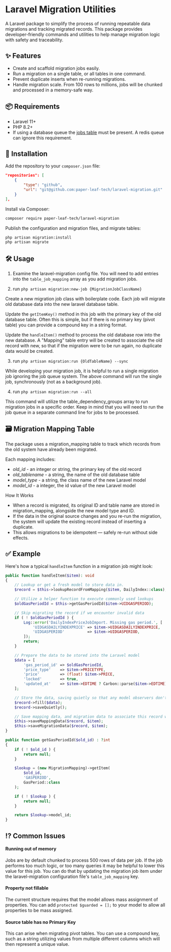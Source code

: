 # Laravel Migration Utilities

A Laravel package to simplify the process of running repeatable data migrations and tracking migrated records. This package provides developer-friendly commands and utilities to help manage migration logic with safety and traceability.

## ✨ Features

- Create and scaffold migration jobs easily.
- Run a migration on a single table, or all tables in one command.
- Prevent duplicate inserts when re-running migrations.
- Handle migration scale. From 100 rows to millions, jobs will be chunked and processed in a memory-safe way.

## 📦 Requirements

- Laravel 11+
- PHP 8.2+
- If using a database queue the [jobs table](https://laravel.com/docs/12.x/queues#driver-prerequisites) must be present. A redis queue can ignore this requirement.

## 🚀 Installation

Add the repository to your `composer.json` file:
```json
"repositories": [
    {
        "type": "github",
        "url": "git@github.com:paper-leaf-tech/laravel-migration.git"
    }
],
```

Install via Composer:
```bash
composer require paper-leaf-tech/laravel-migration
```

Publish the configuration and migration files, and migrate tables:
```bash
php artisan migration:install
php artisan migrate
```

## 🛠 Usage

1. Examine the laravel-migration config file. You will need to add entries into the `table_job_mapping` array as you add migration jobs.

2. run `php artisan migration:new-job {MigrationJobClassName}`

Create a new migration job class with boilerplate code. Each job will migrate old database data into the new laravel database table.

Update the `getItemKey()` method in this job with the primary key of the old database table. Often this is simple, but if there is no primary key (pivot table) you can provide a compound key in a string format.

Update the `handleItem()` method to process the old database row into the new database. A "Mapping" table entry will be created to associate the old record with new, so that if the migration were to be run again, no duplicate data would be created.

3. run `php artisan migration:run {OldTableName} --sync`

While developing your migration job, it is helpful to run a single migration job ignoring the job queue system. The above command will run the single job, synchronously (not as a background job).

4. run `php artisan migration:run --all`

This command will utilize the table_dependency_groups array to run migration jobs in a specific order. Keep in mind that you will need to run the job queue in a separate command line for jobs to be processed.

## 🗃 Migration Mapping Table

The package uses a migration_mapping table to track which records from the old system have already been migrated.

Each mapping includes:
- *old_id* - an integer or string, the primary key of the old record
- *old_tablename* - a string, the name of the old database table
- *model_type* - a string, the class name of the new Laravel model
- *model_id* - a integer, the id value of the new Laravel model

How It Works
- When a record is migrated, its original ID and table name are stored in migration_mapping, alongside the new model type and ID.
- If the data in the original source changes and you re-run the migration, the system will update the existing record instead of inserting a duplicate.
- This allows migrations to be idempotent — safely re-run without side effects.

## ✅ Example

Here's how a typical `handleItem` function in a migration job might look:

```php
public function handleItem($item): void
{
    // Lookup or get a fresh model to store data in.
    $record = $this->lookupRecordFromMapping($item, DailyIndex::class);

    // Utilize a helper function to execute commonly used lookups
    $oldGasPeriodId = $this->getGasPeriodId($item->UIDGASPERIOD);

    // Skip migrating the record if we encounter invalid data
    if ( ! $oldGasPeriodId ) {
        Log::error('DailyIndexPriceJobImport. Missing gas period.', [
            'UIDGASDAILYINDEXPRICE' => $item->UIDGASDAILYINDEXPRICE,
            'UIDGASPERIOD'          => $item->UIDGASPERIOD,
        ]);
        return;
    }

    // Prepare the data to be stored into the Laravel model
    $data = [
        'gas_period_id' => $oldGasPeriodId,
        'price_type'    => $item->PRICETYPE,
        'price'         => (float) $item->PRICE,
        'locked'        => true,
        'updated_at'    => $item->EDTIME ? Carbon::parse($item->EDTIME) : now(),
    ];

    // Store the data, saving quietly so that any model observers don't trigger.
    $record->fill($data);
    $record->saveQuietly();

    // Save mapping data, and migration data to associate this record with the old data in case we need it in the future.
    $this->saveMappingData($record, $item);
    $this->saveMigrationData($record, $item);
}

public function getGasPeriodId($old_id) : ?int
{
    if ( ! $old_id ) {
        return null;
    }

    $lookup = (new MigrationMapping)->getItem(
        $old_id,
        'GASPERIOD',
        GasPeriod::class
    );

    if ( ! $lookup ) {
        return null;
    }

    return $lookup->model_id;
}
```

## ⁉️ Common Issues

#### Running out of memory
Jobs are by default chunked to process 500 rows of data per job. If the job performs too much logic, or too many queries it may be helpful to lower this value for this job. You can do that by updating the migration job item under the laravel-migration configuration file's `table_job_mapping` key.

#### Property not fillable
The current structure requires that the model allows mass assignment of properties. You can add `protected $guarded = [];` to your model to allow all properties to be mass assigned.

#### Source table has no Primary Key
This can arise when migrating pivot tables. You can use a compound key, such as a string utilizing values from multiple different columns which will then represent a unique value.